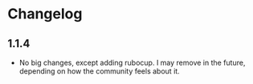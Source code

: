 # Changelog

## 1.1.4
* No big changes, except adding rubocup. I may remove in the future, depending on how the community feels about it.